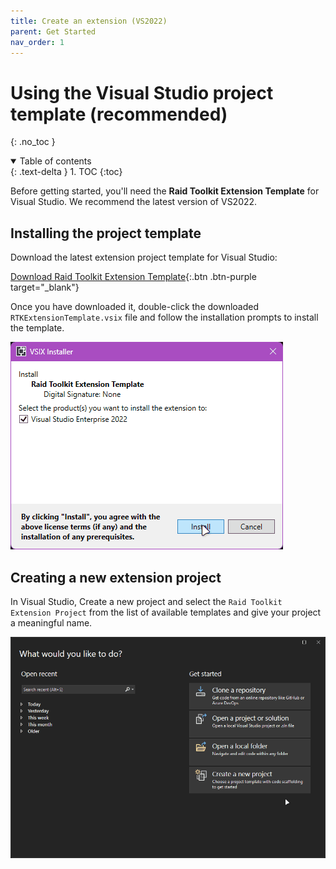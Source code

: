 ```yaml
---
title: Create an extension (VS2022)
parent: Get Started
nav_order: 1
---
```


# Using the Visual Studio project template (recommended)
{: .no_toc }

<details open markdown="block">
  <summary>
    Table of contents
  </summary>
  {: .text-delta }
1. TOC
{:toc}
</details>

Before getting started, you'll need the **Raid Toolkit Extension Template** for Visual Studio. We recommend the latest version of VS2022.

## Installing the project template

Download the latest extension project template for Visual Studio:

[Download Raid Toolkit Extension Template](https://github.com/raid-toolkit/extension-template/releases/latest){:.btn .btn-purple target="_blank"}

Once you have downloaded it, double-click the downloaded `RTKExtensionTemplate.vsix` file and follow the installation prompts to install the template.

![](/img/InstallVSIX.gif)

## Creating a new extension project

In Visual Studio, Create a new project and select the `Raid Toolkit Extension Project` from the list of available templates and give your project a meaningful name.

![](/img/ProjectCreationDialog.gif)
    

